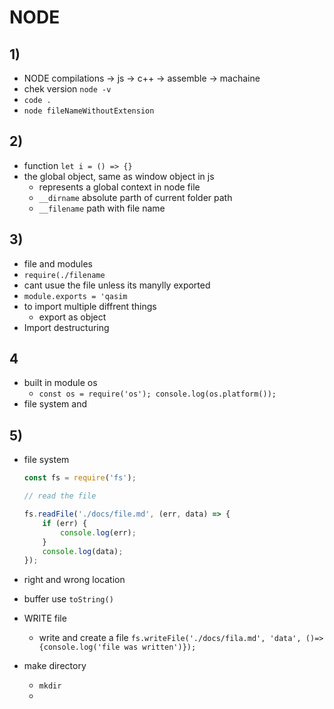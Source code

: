 # NODE

## 1)
-  NODE compilations ->  js -> c++ -> assemble -> machaine
- chek version `node -v` 
- `code .`
- `node fileNameWithoutExtension`

## 2)  
- function `let i = () => {}`
- the global object, same as window object in js 
  - represents a global context in node file
  - `__dirname` absolute parth of current folder path 
  - `__filename` path with file name 

## 3)
- file and modules 
 - `require(./filename`
 - cant usue the file unless its manylly exported 
 - `module.exports = 'qasim`
 - to import multiple diffrent things 
   - export as object 
- Import destructuring 

## 4

- built in module os
  - `const os = require('os'); console.log(os.platform());`
- file system and

## 5)

- file system 
  ```js
  const fs = require('fs');

  // read the file

  fs.readFile('./docs/file.md', (err, data) => {
      if (err) {
          console.log(err);
      }
      console.log(data);
  });
  ```
- right and wrong location 
- buffer use `toString()`

- WRITE file 
  - write and create a file 
   `fs.writeFile('./docs/fila.md', 'data', ()=>{console.log('file was written')});`
- make directory 
  - `mkdir`
  - 